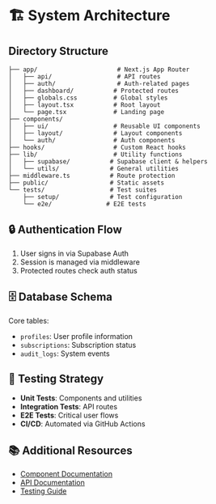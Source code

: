 # 🏗️ System Architecture

## Directory Structure

```
├── app/                      # Next.js App Router
│   ├── api/                  # API routes
│   ├── auth/                 # Auth-related pages
│   ├── dashboard/           # Protected routes
│   ├── globals.css          # Global styles
│   ├── layout.tsx           # Root layout
│   └── page.tsx             # Landing page
├── components/
│   ├── ui/                  # Reusable UI components
│   ├── layout/              # Layout components
│   └── auth/                # Auth components
├── hooks/                   # Custom React hooks
├── lib/                     # Utility functions
│   ├── supabase/           # Supabase client & helpers
│   └── utils/              # General utilities
├── middleware.ts           # Route protection
├── public/                 # Static assets
└── tests/                  # Test suites
    ├── setup/              # Test configuration
    └── e2e/               # E2E tests
```

## 🔒 Authentication Flow

1. User signs in via Supabase Auth
2. Session is managed via middleware
3. Protected routes check auth status

## 🗄️ Database Schema

Core tables:
- `profiles`: User profile information
- `subscriptions`: Subscription status
- `audit_logs`: System events

## 🧪 Testing Strategy

- **Unit Tests**: Components and utilities
- **Integration Tests**: API routes
- **E2E Tests**: Critical user flows
- **CI/CD**: Automated via GitHub Actions

## 📚 Additional Resources

- [Component Documentation](./components/ui/README.md)
- [API Documentation](./app/api/README.md)
- [Testing Guide](./tests/README.md)
